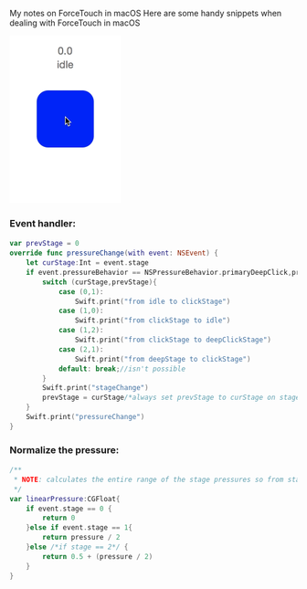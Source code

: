 My notes on ForceTouch in macOS Here are some handy snippets when dealing with ForceTouch in macOS

<img width="195" alt="img" src="https://raw.githubusercontent.com/stylekit/img/master/ForceTouchEvent_anim.gif">

<!--more-->

### Event handler:

```swift
var prevStage = 0
override func pressureChange(with event: NSEvent) {
	let curStage:Int = event.stage
	if event.pressureBehavior == NSPressureBehavior.primaryDeepClick,prevStage != curStage {
		switch (curStage,prevStage){
			case (0,1):
				Swift.print("from idle to clickStage")
			case (1,0):
				Swift.print("from clickStage to idle")
			case (1,2):
				Swift.print("from clickStage to deepClickStage")
			case (2,1):
				Swift.print("from deepStage to clickStage")
			default: break;//isn't possible
		}
		Swift.print("stageChange")
		prevStage = curStage/*always set prevStage to curStage on stage change*/
	}
	Swift.print("pressureChange")
}
```

### Normalize the pressure:

```swift
/**
 * NOTE: calculates the entire range of the stage pressures so from stage 0 to 1 the pressure goes from 0 to 0.5 and from stage 1 to 2 the linear pressure goes from 0.5 to 1 this makes it easier to scale things in a linear fashion from 0 to 1 in the entire stage range
 */
var linearPressure:CGFloat{
	if event.stage == 0 {
		return 0
	}else if event.stage == 1{
		return pressure / 2
	}else /*if stage == 2*/ {
		return 0.5 + (pressure / 2)
	}
}
```